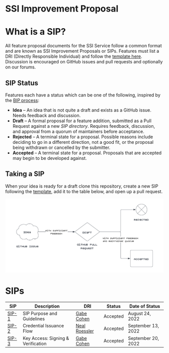 # SSI Improvement Proposal

# What is a SIP?

All feature proposal documents for the SSI Service follow a common format and are known as SSI Improvement Proposals or
SIPs. Features must list a DRI (Directly Responsible Individual) and follow the [template here](sips/sip_template.md).
Discussion is encouraged on GitHub issues and pull requests and optionally on our forums.

## SIP Status

Features each have a status which can be one of the following, inspired by
the [BIP process](https://github.com/bitcoin/bips/blob/master/bip-0002.mediawiki):

- **Idea** – An idea that is not quite a draft and exists as a GitHub issue. Needs feedback and discussion.
- **Draft** – A formal proposal for a feature addition, submitted as a Pull Request against a new *SIP directory*.
  Requires feedback, discussion, and approval from a quorum of maintainers before acceptance.
- **Rejected** – A terminal state for a proposal. Possible reasons include deciding to go in a different direction,
  not a good fit, or the proposal being withdrawn or cancelled by the submitter.
- **Accepted** – A terminal state for a proposal. Proposals that are accepted may begin to be developed against.

## Taking a SIP

When your idea is ready for a draft clone this repository, create a new SIP following
the [template](sips/sip_template.md), add it to the table below, and open up a pull request.

![sip_flow](sip_flow.png)

# SIPs


| SIP                          | Description                        | DRI                                            | Status   | Date of Status     |
| ---------------------------- | ---------------------------------- | ---------------------------------------------- | -------- | ------------------ |
| [SIP-1](sips/sip1/README.md) | SIP Purpose and Guidelines         | [Gabe Cohen](https://github.com/decentralgabe) | Accepted | August 24, 2022    |
| [SIP-2](sips/sip2/README.md) | Credential Issuance Flow           | [Neal Roessler](https://github.com/nitro-neal) | Accepted | September 13, 2022 |
| [SIP-3](sips/sip3/README.md) | Key Access: Signing & Verification | [Gabe Cohen](https://github.com/decentralgabe) | Accepted | September 20, 2022 |
